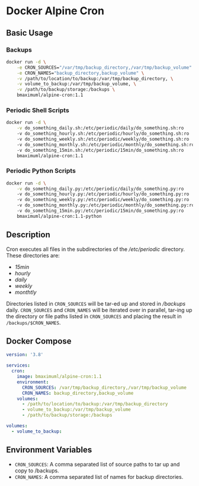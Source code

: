 # Docker Alpine Cron

## Basic Usage

### Backups

```bash
docker run -d \
    -e CRON_SOURCES="/var/tmp/backup_directory,/var/tmp/backup_volume" \
    -e CRON_NAMES="backup_directory,backup_volume" \
    -v /path/to/location/to/backup:/var/tmp/backup_directory, \
    -v volume_to_backup:/var/tmp/backup_volume, \
    -v /path/to/backup/storage:/backups \
    bmaximuml/alpine-cron:1.1
```

### Periodic Shell Scripts

```bash
docker run -d \
    -v do_something_daily.sh:/etc/periodic/daily/do_something.sh:ro
    -v do_something_hourly.sh:/etc/periodic/hourly/do_something.sh:ro
    -v do_something_weekly.sh:/etc/periodic/weekly/do_something.sh:ro
    -v do_something_monthly.sh:/etc/periodic/monthly/do_something.sh:ro
    -v do_something_15min.sh:/etc/periodic/15min/do_something.sh:ro
    bmaximuml/alpine-cron:1.1
```
### Periodic Python Scripts

```bash
docker run -d \
    -v do_something_daily.py:/etc/periodic/daily/do_something.py:ro
    -v do_something_hourly.py:/etc/periodic/hourly/do_something.py:ro
    -v do_something_weekly.py:/etc/periodic/weekly/do_something.py:ro
    -v do_something_monthly.py:/etc/periodic/monthly/do_something.py:ro
    -v do_something_15min.py:/etc/periodic/15min/do_something.py:ro
    bmaximuml/alpine-cron:1.1-python
```

## Description

Cron executes all files in the subdirectories of the */etc/periodic* directory.
These directories are:

- *15min*
- *hourly*
- *daily*
- *weekly*
- *monthtly*

Directories listed in `CRON_SOURCES` will be tar-ed up and stored in */backups* daily.
`CRON_SOURCES` and `CRON_NAMES` will be iterated over in parallel, tar-ing up the directory or file paths listed in `CRON_SOURCES` and placing the result in `/backups/$CRON_NAMES`.

## Docker Compose

```yaml
version: '3.8'

services:
  cron:
    image: bmaximuml/alpine-cron:1.1
    environment:
      CRON_SOURCES: /var/tmp/backup_directory,/var/tmp/backup_volume
      CRON_NAMES: backup_directory,backup_volume
    volumes:
      - /path/to/location/to/backup:/var/tmp/backup_directory
      - volume_to_backup:/var/tmp/backup_volume
      - /path/to/backup/storage:/backups

volumes:
  - volume_to_backup:
```

## Environment Variables

- `CRON_SOURCES`: A comma separated list of source paths to tar up and copy to /backups.
- `CRON_NAMES`: A comma separated list of names for backup directories.

